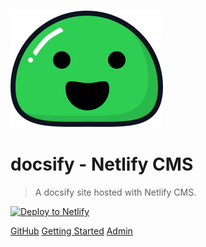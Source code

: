 ![logo](_media/icon.svg)

# docsify - Netlify CMS

> A docsify site hosted with Netlify CMS.

[![Deploy to Netlify](https://www.netlify.com/img/deploy/button.svg)](https://app.netlify.com/start/deploy?repository=https://github.com/DemoMacro/docsify-NetlifyCMS/)

[GitHub](https://github.com/DemoMacro/docsify-NetlifyCMS/)
[Getting Started](README.md)
[Admin](/admin/ ':ignore')
